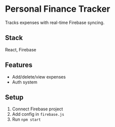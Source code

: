 # Personal Finance Tracker

Tracks expenses with real-time Firebase syncing.

## Stack
React, Firebase

## Features
- Add/delete/view expenses
- Auth system

## Setup
1. Connect Firebase project
2. Add config in `firebase.js`
3. Run `npm start`